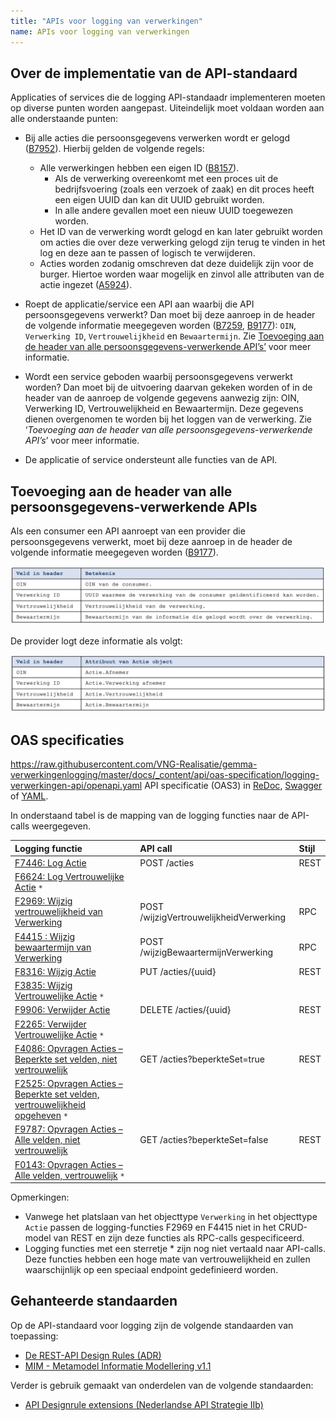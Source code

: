 ```yaml
---
title: "APIs voor logging van verwerkingen"
name: APIs voor logging van verwerkingen
---
```

## Over de implementatie van de API-standaard
Applicaties of services die de logging API-standaadr implementeren moeten op diverse punten worden aangepast. Uiteindelijk  moet voldaan worden aan alle onderstaande punten:

- Bij alle acties die persoonsgegevens verwerken wordt er gelogd ([B7952](../achtergronddocumentatie/ontwerp/artefacten/7952.md)). Hierbij gelden de volgende regels:
    - Alle verwerkingen hebben een eigen ID ([B8157](../achtergronddocumentatie/ontwerp/artefacten/8157.md)).
        - Als de verwerking overeenkomt met een proces uit de bedrijfsvoering (zoals een verzoek of zaak) en dit proces heeft een eigen UUID dan kan dit UUID gebruikt worden.
        - In alle andere gevallen moet een nieuw UUID toegewezen worden.
    - Het ID van de verwerking wordt gelogd en kan later gebruikt worden om acties die over deze verwerking gelogd zijn terug te vinden in het log en deze aan te passen of logisch te verwijderen.
    - Acties worden zodanig omschreven dat deze duidelijk zijn voor de burger. Hiertoe worden waar mogelijk en zinvol alle attributen van de actie ingezet ([A5924](../achtergronddocumentatie/ontwerp/artefacten/5924.md)).

- Roept de applicatie/service een API aan waarbij die API persoonsgegevens verwerkt? Dan moet bij deze aanroep in de header de volgende informatie meegegeven worden ([B7259](../achtergronddocumentatie/ontwerp/artefacten/7259.md), [B9177](../achtergronddocumentatie/ontwerp/artefacten/9177.md)): `OIN`, `Verwerking ID`, `Vertrouwelijkheid` en `Bewaartermijn`. Zie [Toevoeging aan de header van alle persoonsgegevens-verwerkende API’s’](https://github.com/VNG-Realisatie/gemma-verwerkingenlogging/blob/master/docs/_content/api/index.md#toevoeging-aan-de-header-van-alle-persoonsgegevens-verwerkende-apis) voor meer informatie.

-  Wordt een service geboden waarbij persoonsgegevens verwerkt worden? Dan moet bij de uitvoering daarvan gekeken worden of in de header van de aanroep de volgende gegevens aanwezig zijn: OIN, Verwerking ID, Vertrouwelijkheid en Bewaartermijn. Deze gegevens dienen overgenomen te worden bij het loggen van de verwerking. Zie ‘*Toevoeging aan de header van alle persoonsgegevens-verwerkende API’s*’ voor meer informatie.
- De applicatie of service ondersteunt alle functies van de API.

## Toevoeging aan de header van alle persoonsgegevens-verwerkende APIs
Als een consumer een API aanroept van een provider die persoonsgegevens verwerkt, moet bij deze aanroep in de header de volgende informatie meegegeven worden ([B9177](../achtergronddocumentatie/ontwerp/artefacten/9177.md)).

<img src="./_assets/api_1.png" alt="" width="700"/>

De provider logt deze informatie als volgt:

<img src="./_assets/api_2.png" alt="" width="700"/>

## OAS specificaties
https://raw.githubusercontent.com/VNG-Realisatie/gemma-verwerkingenlogging/master/docs/_content/api/oas-specification/logging-verwerkingen-api/openapi.yaml
API specificatie (OAS3) in
  [ReDoc](http://redocly.github.io/redoc/?url=https://raw.githubusercontent.com/VNG-Realisatie/gemma-verwerkingenlogging/master/docs/_content/api/oas-specification/logging-verwerkingen-api/openapi.yaml),
  [Swagger](https://petstore.swagger.io/?url=https://raw.githubusercontent.com/VNG-Realisatie/gemma-verwerkingenlogging/master/docs/_content/api/oas-specification/logging-verwerkingen-api/openapi.yaml) of
  [YAML](https://raw.githubusercontent.com/VNG-Realisatie/gemma-verwerkingenlogging/master/docs/_content/api/oas-specification/logging-verwerkingen-api/openapi.yaml).

In onderstaand tabel is de mapping van de logging functies naar de API-calls weergegeven.

| Logging functie   | API call      | Stijl          |
| :-----------      | :-----------  | :----------    |
| [F7446: Log Actie](../achtergronddocumentatie/ontwerp/artefacten/7446.md)    | POST /acties  | REST           |
| [F6624: Log Vertrouwelijke Actie](../achtergronddocumentatie/ontwerp//artefacten/6624.md) `*` 	|||
| [F2969: Wijzig vertrouwelijkheid van Verwerking](../achtergronddocumentatie/ontwerp//artefacten/2969.md) | POST /wijzigVertrouwelijkheidVerwerking | RPC |
| [F4415 : Wijzig bewaartermijn van Verwerking](../achtergronddocumentatie/ontwerp//artefacten/4415.md) | POST /wijzigBewaartermijnVerwerking | RPC |
| [F8316: Wijzig Actie](../achtergronddocumentatie/ontwerp//artefacten/8316.md) | PUT /acties/{uuid} | REST |
| [F3835: Wijzig Vertrouwelijke Actie](../achtergronddocumentatie/ontwerp//artefacten/3835.md) `*` 	|||
| [F9906: Verwijder Actie](../achtergronddocumentatie/ontwerp//artefacten/9906.md) | DELETE /acties/{uuid} | REST |
| [F2265: Verwijder Vertrouwelijke Actie](../achtergronddocumentatie/ontwerp//artefacten/2265.md) `*` |||
| [F4086: Opvragen Acties – Beperkte set velden, niet vertrouwelijk](../achtergronddocumentatie/ontwerp//artefacten/4086.md) | GET /acties?beperkteSet=true | REST |
| [F2525: Opvragen Acties – Beperkte set velden, vertrouwelijkheid opgeheven](../achtergronddocumentatie/ontwerp//artefacten/2525.md) `*` |||
| [F9787: Opvragen Acties – Alle velden, niet vertrouwelijk](../achtergronddocumentatie/ontwerp//artefacten/9787.md)	| GET /acties?beperkteSet=false | REST |
| [F0143: Opvragen Acties – Alle velden, vertrouwelijk](../achtergronddocumentatie/ontwerp//artefacten/0143.md) `*` |||		

Opmerkingen:
- Vanwege het platslaan van het objecttype `Verwerking` in het objecttype `Actie` passen de logging-functies F2969 en F4415 niet in het CRUD-model van REST en zijn deze functies als RPC-calls gespecificeerd.
- Logging functies met een sterretje * zijn nog niet vertaald naar API-calls. Deze functies hebben een hoge mate van vertrouwelijkheid en  zullen waarschijnlijk op een speciaal endpoint gedefinieerd worden.

## Gehanteerde standaarden
Op de API-standaard voor logging zijn de volgende standaarden van toepassing:
- [De REST-API Design Rules (ADR)](https://forumstandaardisatie.nl/open-standaarden/rest-api-design-rules)
- [MIM - Metamodel Informatie Modellering v1.1](https://docs.geostandaarden.nl/mim/mim/)

Verder is gebruik gemaakt van onderdelen van de volgende standaarden:
- [API Designrule extensions (Nederlandse API Strategie IIb)](https://docs.geostandaarden.nl/api/API-Strategie-ext/)
